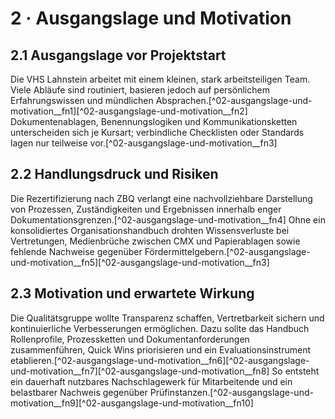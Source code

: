 # 2 · Ausgangslage und Motivation

## 2.1 Ausgangslage vor Projektstart

Die VHS Lahnstein arbeitet mit einem kleinen, stark arbeitsteiligen Team. Viele Abläufe sind routiniert, basieren jedoch auf persönlichem Erfahrungswissen und mündlichen Absprachen.[^02-ausgangslage-und-motivation__fn1][^02-ausgangslage-und-motivation__fn2] Dokumentenablagen, Benennungslogiken und Kommunikationsketten unterscheiden sich je Kursart; verbindliche Checklisten oder Standards lagen nur teilweise vor.[^02-ausgangslage-und-motivation__fn3]

## 2.2 Handlungsdruck und Risiken

Die Rezertifizierung nach ZBQ verlangt eine nachvollziehbare Darstellung von Prozessen, Zuständigkeiten und Ergebnissen innerhalb enger Dokumentationsgrenzen.[^02-ausgangslage-und-motivation__fn4] Ohne ein konsolidiertes Organisationshandbuch drohten Wissensverluste bei Vertretungen, Medienbrüche zwischen CMX und Papierablagen sowie fehlende Nachweise gegenüber Fördermittelgebern.[^02-ausgangslage-und-motivation__fn5][^02-ausgangslage-und-motivation__fn3]

## 2.3 Motivation und erwartete Wirkung

Die Qualitätsgruppe wollte Transparenz schaffen, Vertretbarkeit sichern und kontinuierliche Verbesserungen ermöglichen. Dazu sollte das Handbuch Rollenprofile, Prozessketten und Dokumentanforderungen zusammenführen, Quick Wins priorisieren und ein Evaluationsinstrument etablieren.[^02-ausgangslage-und-motivation__fn6][^02-ausgangslage-und-motivation__fn7][^02-ausgangslage-und-motivation__fn8] So entsteht ein dauerhaft nutzbares Nachschlagewerk für Mitarbeitende und ein belastbarer Nachweis gegenüber Prüfinstanzen.[^02-ausgangslage-und-motivation__fn9][^02-ausgangslage-und-motivation__fn10]
